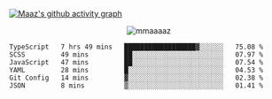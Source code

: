 [![Maaz's github activity graph](https://activity-graph.herokuapp.com/graph?username=mmaaaaz&bg_color=000000&color=ffffff&line=0000ff&point=00cece&area=true&hide_border=true)](https://github.com/ashutosh00710/github-readme-activity-graph)

<p align="center"> <img src="https://komarev.com/ghpvc/?username=mmaaaaz&label=PROFILE+VIEWS&color=22223b&style=for-the-badge" alt="mmaaaaz" /> </p>


<!--START_SECTION:waka-->

```text
TypeScript   7 hrs 49 mins   ██████████████████▓░░░░░░   75.08 %
SCSS         49 mins         ██░░░░░░░░░░░░░░░░░░░░░░░   07.97 %
JavaScript   47 mins         ██░░░░░░░░░░░░░░░░░░░░░░░   07.54 %
YAML         28 mins         █░░░░░░░░░░░░░░░░░░░░░░░░   04.53 %
Git Config   14 mins         ▓░░░░░░░░░░░░░░░░░░░░░░░░   02.38 %
JSON         8 mins          ▒░░░░░░░░░░░░░░░░░░░░░░░░   01.41 %
```

<!--END_SECTION:waka-->
